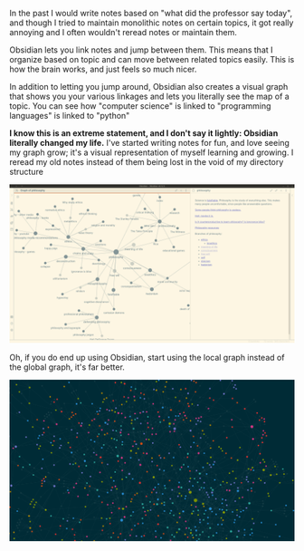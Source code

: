 In the past I would write notes based on "what did the professor say today", and though I tried to maintain monolithic notes on certain topics, it got really annoying and I often wouldn't reread notes or maintain them.

Obsidian lets you link notes and jump between them. This means that I organize based on topic and can move between related topics easily. This is how the brain works, and just feels so much nicer.

In addition to letting you jump around, Obsidian also creates a visual graph that shows you your various linkages and lets you literally see the map of a topic. You can see how "computer science" is linked to "programming languages" is linked to "python"

**I know this is an extreme statement, and I don't say it lightly: Obsidian literally changed my life.** I've started writing notes for fun, and love seeing my graph grow; it's a visual representation of myself learning and growing. I reread my old notes instead of them being lost in the void of my directory structure

![](static/obsidian.png)

Oh, if you do end up using Obsidian, start using the local graph instead of the global graph, it's far better.

![](static/obsidian_so_much.png)
